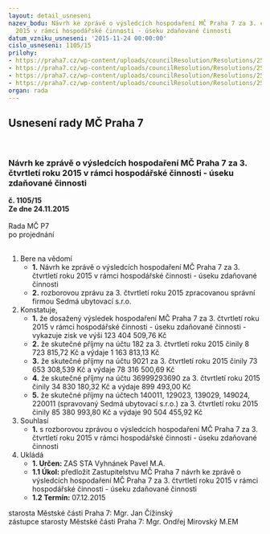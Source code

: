 ```yaml
---
layout: detail_usneseni
nazev_bodu: Návrh ke zprávě o výsledcích hospodaření MČ Praha 7 za 3. čtvrtletí roku
  2015 v rámci hospodářské činnosti - úseku zdaňované činnosti
datum_vzniku_usneseni: '2015-11-24 00:00:00'
cislo_usneseni: 1105/15
prilohy:
- https://praha7.cz/wp-content/uploads/councilResolution/Resolutions/25744/76-15-priloha_01_vhc3k15.doc
- https://praha7.cz/wp-content/uploads/councilResolution/Resolutions/25744/76-15-priloha_02_vhc3k15.pdf
- https://praha7.cz/wp-content/uploads/councilResolution/Resolutions/25744/76-15-priloha_03_vhc3k15.pdf
- https://praha7.cz/wp-content/uploads/councilResolution/Resolutions/25744/76-15-priloha_04_vhc3k15.doc
organ: rada
---
```

<div id="ucUsn_pList" class="usn">
	<span><h2>Usnesení rady MČ Praha 7 </h2>
<br></span><div class="standBody">
<span><h3>Návrh ke zprávě o výsledcích hospodaření MČ Praha 7 za 3. čtvrtletí roku 2015 v rámci hospodářské činnosti - úseku zdaňované činnosti</h3></span><div class="center">
		<strong>č. 1105/15</strong><br>
	</div>
<div class="center">
		<strong>Ze dne 24.11.2015</strong><br><br>
	</div>Rada MČ P7<br> po projednání<br><br><ol>
<li>Bere na vědomí<ul>
<li>
<strong>1.</strong> Návrh ke zprávě o výsledcích hospodaření MČ Praha 7 za 3. čtvrtletí roku 2015 v rámci hospodářské činnosti - úseku zdaňované činnosti</li>
<li>
<strong>2.</strong> rozborovou zprávu za 3. čtvrtletí roku 2015 zpracovanou správní firmou Sedmá ubytovací s.r.o.</li>
</ul>
</li>
<li>Konstatuje,<ul>
<li>
<strong>1.</strong> že dosažený výsledek hospodaření MČ Praha 7 za 3. čtvrtletí roku 2015 v rámci hospodářské činnosti - úseku zdaňované činnosti - vykazuje zisk ve výši 123 404 509,76 Kč</li>
<li>
<strong>2.</strong> že skutečné příjmy na účtu 182 za 3. čtvrtletí roku 2015 činily 8 723 815,72 Kč a výdaje 1 163 813,13 Kč</li>
<li>
<strong>3.</strong> že skutečné příjmy na účtu 9021 za 3. čtvrtletí roku 2015 činily 73 653 308,539 Kč a výdaje 78 316 500,69 Kč</li>
<li>
<strong>4.</strong> že skutečné příjmy na účtu 36999293690 za 3. čtvrtletí roku 2015 činily 34 830 180,32 Kč a výdaje 899 493,00 Kč</li>
<li>
<strong>5.</strong> že skutečné příjmy na účtech 140011, 129023, 139029, 149024, 220011 (spravovaný Sedmá ubytovací s.r.o.) za 3. čtvrtletí roku 2015 činily 85 380 993,80 Kč a výdaje 90 504 455,92 Kč </li>
</ul>
</li>
<li>Souhlasí<ul><li>
<strong>1.</strong> s rozborovou zprávou o výsledcích hospodaření MČ Praha 7 za  3. čtvrtletí roku 2015 v rámci hospodářské činnosti - úseku zdaňované činnosti  </li></ul>
</li>
<li>Ukládá<ul>
<li>
<strong>1. Určen: </strong>ZAS STA Vyhnánek Pavel M.A.</li>
<li>
<strong>1.1 Úkol: </strong>předložit Zastupitelstvu MČ Praha 7 návrh ke zprávě o výsledcích hospodaření MČ Praha 7 za 3. čtvrtletí roku 2015 v rámci hospodářské činnosti - úseku zdaňované činnosti</li>
<li>
<strong>1.2 Termín: </strong>07.12.2015</li>
</ul>
</li>
</ol>starosta Městské části Praha 7: Mgr. Jan Čižinský<br>zástupce starosty Městské části Praha 7: Mgr. Ondřej Mirovský M.EM 
</div>
</div>